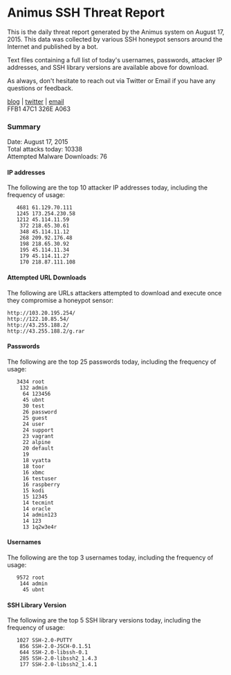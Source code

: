 # Animus SSH Threat Report

This is the daily threat report generated by the Animus system on August 17, 2015. This data was collected by various SSH honeypot sensors around the Internet and published by a bot.  

Text files containing a full list of today's usernames, passwords, attacker IP addresses, and SSH library versions are available above for download.  

As always, don't hesitate to reach out via Twitter or Email if you have any questions or feedback.  

[blog](http://morris.guru) | [twitter](https://twitter.com/andrew___morris) | [email](mailto:andrew@morris.guru)  
FFB1 47C1 326E A063  

### Summary

Date: August 17, 2015  
Total attacks today: 10338  
Attempted Malware Downloads: 76 

#### IP addresses
The following are the top 10 attacker IP addresses today, including the frequency of usage:
```
   4681 61.129.70.111
   1245 173.254.230.58
   1212 45.114.11.59
    372 218.65.30.61
    348 45.114.11.12
    268 209.92.176.48
    198 218.65.30.92
    195 45.114.11.34
    179 45.114.11.27
    170 218.87.111.108
```

#### Attempted URL Downloads
The following are URLs attackers attempted to download and execute once they compromise a honeypot sensor:
```
http://103.20.195.254/
http://122.10.85.54/
http://43.255.188.2/
http://43.255.188.2/g.rar
```

#### Passwords
The following are the top 25 passwords today, including the frequency of usage:
```
   3434 root
    132 admin
     64 123456
     45 ubnt
     30 test
     26 password
     25 guest
     24 user
     24 support
     23 vagrant
     22 alpine
     20 default
     19 
     18 vyatta
     18 toor
     16 xbmc
     16 testuser
     16 raspberry
     15 kodi
     15 12345
     14 tecmint
     14 oracle
     14 admin123
     14 123
     13 1q2w3e4r
```

#### Usernames
The following are the top 3 usernames today, including the frequency of usage:
```
   9572 root
    144 admin
     45 ubnt
```

#### SSH Library Version
The following are the top 5 SSH library versions today, including the frequency of usage:
```
   1027 SSH-2.0-PUTTY
    856 SSH-2.0-JSCH-0.1.51
    644 SSH-2.0-libssh-0.1
    285 SSH-2.0-libssh2_1.4.3
    177 SSH-2.0-libssh2_1.4.1
```
